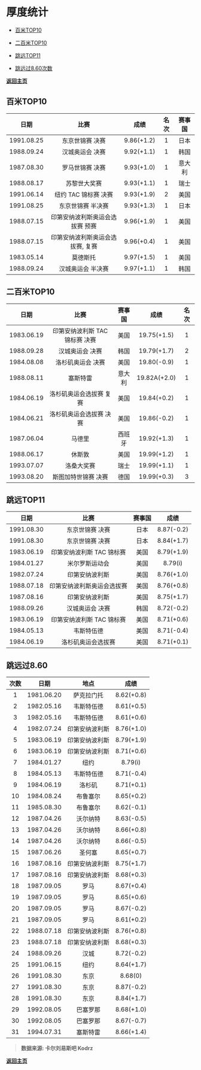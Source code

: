 # 厚度统计

- [百米TOP10](#1)

- [二百米TOP10](#二百米TOP10)

- [跳远TOP11](#跳远TOP11)

- [跳远过8.60次数](#跳远过8.60)

**[返回主页](../Profile.md)**

## 百米TOP10<a id='1'></a>

|    日期    |               比赛               |    成绩    | 名次 | 赛事国 |
| :--------: | :------------------------------: | :--------: | :--: | :----: |
| 1991.08.25 |         东京世锦赛 决赛          | 9.86(+1.2) |  1   |  日本  |
| 1988.09.24 |         汉城奥运会 决赛          | 9.92(+1.1) |  1   |  韩国  |
| 1987.08.30 |         罗马世锦赛 决赛          | 9.93(+1.0) |  1   | 意大利 |
| 1988.08.17 |           苏黎世大奖赛           | 9.93(+1.1) |  1   |  瑞士  |
| 1991.06.14 |       纽约 TAC 锦标赛 决赛       | 9.93(+1.9) |  2   |  美国  |
| 1991.08.25 |        东京世锦赛 半决赛         | 9.93(+1.3) |  1   |  日本  |
| 1988.07.15 | 印第安纳波利斯奥运会选拔赛 预赛  | 9.96(+1.9) |  1   |  美国  |
| 1988.07.15 | 印第安纳波利斯奥运会选拔赛, 复赛 | 9.96(+0.4) |  1   |  美国  |
| 1983.05.14 |             莫德斯托             | 9.97(+1.5) |  1   |  美国  |
| 1988.09.24 |        汉城奥运会 半决赛         | 9.97(+1.1) |  1   |  韩国  |



## 二百米TOP10

|    日期    |              比赛              | 赛事国 |     成绩     | 名次 |
| :--------: | :----------------------------: | :----: | :----------: | :--: |
| 1983.06.19 | 印第安纳波利斯 TAC 锦标赛 决赛 |  美国  | 19.75(+1.5)  |  1   |
| 1988.09.28 |        汉城奥运会 决赛         |  韩国  | 19.79(+1.7)  |  2   |
| 1984.08.08 |       洛杉矶奥运会 决赛        |  美国  | 19.80(-0.9)  |  1   |
| 1988.08.11 |            塞斯特雷            | 意大利 | 19.82A(+2.0) |  1   |
| 1984.06.19 |    洛杉矶奥运会选拔赛 复赛     |  美国  | 19.84(+0.2)  |  1   |
| 1984.06.21 |    洛杉矶奥运会选拔赛 决赛     |  美国  | 19.86(-0.2)  |  1   |
| 1987.06.04 |             马德里             | 西班牙 | 19.92(+1.3)  |  1   |
| 1988.06.17 |             休斯敦             |  美国  | 19.99(+1.2)  |  1   |
| 1993.07.07 |           洛桑大奖赛           |  瑞士  | 19.99(+1.1)  |  1   |
| 1993.08.20 |      斯图加特世锦赛 决赛       |  德国  | 19.99(+0.3)  |  3   |



## 跳远TOP11

|    日期    |            比赛            | 赛事国 |    成绩    |
| :--------: | :------------------------: | :----: | :--------: |
| 1991.08.30 |      东京世锦赛 决赛       |  日本  | 8.87(-0.2) |
| 1991.08.30 |      东京世锦赛 决赛       |  日本  | 8.84(+1.7) |
| 1983.06.19 | 印第安纳波利斯 TAC 锦标赛  |  美国  | 8.79(+1.9) |
| 1984.01.27 |       米尔罗斯运动会       |  美国  |  8.79(i)   |
| 1982.07.24 |       印第安纳波利斯       |  美国  | 8.76(+1.0) |
| 1988.07.18 | 印第安纳波利斯奥运会选拔赛 |  美国  | 8.76(+0.8) |
| 1987.08.16 |       印第安纳波利斯       |  美国  | 8.75(+1.7) |
| 1988.09.26 |      汉城奥运会 决赛       |  韩国  | 8.72(-0.2) |
| 1983.06.19 | 印第安纳波利斯 TAC 锦标赛  |  美国  | 8.71(+0.6) |
| 1984.05.13 |         韦斯特伍德         |  美国  | 8.71(-0.4) |
| 1984.06.19 |     洛杉矶奥运会选拔赛     |  美国  | 8.71(+0.1) |



## 跳远过8.60

| 次数 | 日期         | 地点      | 成绩         |
|:---:|:----------:|:-------:|:----------:|
| 1  | 1981.06.20 | 萨克拉门托   | 8.62(+0.8) |
| 2  | 1982.05.16 | 韦斯特伍德   | 8.61(+0.5) |
| 3  | 1982.05.16 | 韦斯特伍德   | 8.61(+0.6) |
| 4  | 1982.07.24 | 印第安纳波利斯 | 8.76(+1.0) |
| 5  | 1983.06.19 | 印第安纳波利斯 | 8.79(+1.9) |
| 6  | 1983.06.19 | 印第安纳波利斯 | 8.71(+0.6) |
| 7  | 1984.01.27 | 纽约      | 8.79(i)    |
| 8  | 1984.05.13 | 韦斯特伍德   | 8.71(-0.4) |
| 9  | 1984.06.19 | 洛杉矶     | 8.71(+0.1) |
| 10 | 1984.08.24 | 布鲁塞尔    | 8.65(+0.2) |
| 11 | 1985.08.30 | 布鲁塞尔    | 8.62(-0.1) |
| 12 | 1987.04.26 | 沃尔纳特    | 8.63(-0.5) |
| 13 | 1987.04.26 | 沃尔纳特    | 8.66(+0.8) |
| 14 | 1987.04.26 | 沃尔纳特    | 8.66(-0.5) |
| 15 | 1987.06.26 | 圣何塞     | 8.65(+0.7) |
| 16 | 1987.08.16 | 印第安纳波利斯 | 8.75(+1.7) |
| 17 | 1987.08.16 | 印第安纳波利斯 | 8.68(+0.3) |
| 18 | 1987.09.05 | 罗马      | 8.67(+0.4) |
| 19 | 1987.09.05 | 罗马      | 8.65(+0.6) |
| 20 | 1987.09.05 | 罗马      | 8.67(-0.2) |
| 21 | 1987.09.05 | 罗马      | 8.61(+0.2) |
| 22 | 1988.07.18 | 印第安纳波利斯 | 8.76(+0.8) |
| 23 | 1988.07.18 | 印第安纳波利斯 | 8.68(+0.3) |
| 24 | 1988.09.26 | 汉城      | 8.72(-0.2) |
| 25 | 1991.06.15 | 纽约      | 8.64(+1.7) |
| 26 | 1991.08.30 | 东京      | 8.68(0)    |
| 27 | 1991.08.30 | 东京      | 8.87(-0.2) |
| 28 | 1991.08.30 | 东京      | 8.84(+1.7) |
| 29 | 1992.08.05 | 巴塞罗那    | 8.68(+1.0) |
| 30 | 1992.08.05 | 巴塞罗那    | 8.67(-0.7) |
| 31 | 1994.07.31 | 塞斯特雷    | 8.66(+1.4) |

> **数据来源: 卡尔刘易斯吧 Kodrz**

**[返回主页](../Profile.md)**
